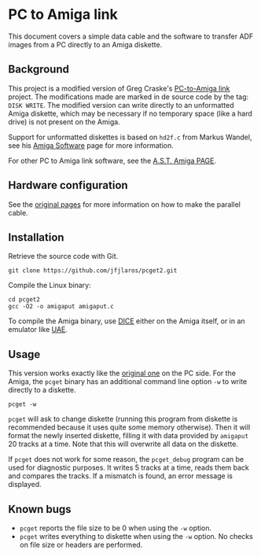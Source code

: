 # PC to Amiga link
This document covers a simple data cable and the software to transfer ADF
images from a PC directly to an Amiga diskette.


## Background
This project is a modified version of Greg Craske's
[PC-to-Amiga link](https://web.archive.org/web/20060613201604/http://goanna.cs.rmit.edu.au/~craske/amiga)
project. The modifications made are marked in de source code by the tag: `DISK
WRITE`. The modified version can write directly to an unformatted Amiga
diskette, which may be necessary if no temporary space (like a hard drive) is
not present on the Amiga.

Support for unformatted diskettes is based on `hd2f.c` from Markus Wandel, see
his [Amiga Software](http://wandel.ca/homepage/amiga_sw/) page for more
information.

For other PC to Amiga link software, see the
[A.S.T. Amiga PAGE](https://web.archive.org/web/20031203001841/http://homepage.uibk.ac.at:80/homepage/c725/c72578/amiga).


## Hardware configuration
See the
[original pages](https://web.archive.org/web/20060613201604/http://goanna.cs.rmit.edu.au/~craske/amiga)
for more information on how to make the parallel cable.


## Installation
Retrieve the source code with Git.

    git clone https://github.com/jfjlaros/pcget2.git

Compile the Linux binary:

    cd pcget2
    gcc -O2 -o amigaput amigaput.c

To compile the Amiga binary, use
[DICE](https://virtuallyfun.com/2013/01/11/dice-c-compiler-for-the-amiga/)
either on the Amiga itself, or in an emulator like
[UAE](https://en.wikipedia.org/wiki/UAE_(emulator)).


## Usage
This version works exactly like the
[original one](https://web.archive.org/web/20060613201604/http://goanna.cs.rmit.edu.au/~craske/amiga)
on the PC side. For the Amiga, the `pcget` binary has an additional command
line option `-w` to write directly to a diskette.

    pcget -w

`pcget` will ask to change diskette (running this program from diskette is
recommended because it uses quite some memory otherwise). Then it will format
the newly inserted diskette, filling it with data provided by `amigaput` 20
tracks at a time. Note that this will overwrite all data on the diskette.

If `pcget` does not work for some reason,  the `pcget_debug` program can be
used for diagnostic purposes. It writes 5 tracks at a time, reads them back and
compares the tracks. If a mismatch is found, an error message is displayed.


## Known bugs
- `pcget` reports the file size to be 0 when using the `-w` option.
- `pcget` writes everything to diskette when using the `-w` option. No checks
  on file size or headers are performed.
